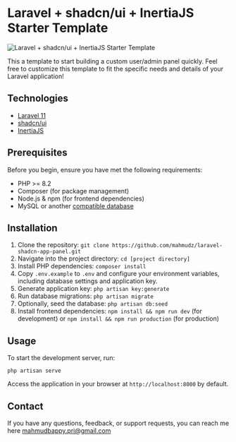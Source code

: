 # Laravel + shadcn/ui + InertiaJS Starter Template

![Laravel + shadcn/ui + InertiaJS Starter Template](https://raw.githubusercontent.com/mahmudz/laravel-shadcn-app-panel/main/public/repository-cover.png)

This a template to start building a custom user/admin panel quickly.
Feel free to customize this template to fit the specific needs and details of your Laravel application!

## Technologies

- [Laravel 11](https://laravel.com/docs/)
- [shadcn/ui](https://ui.shadcn.com/docs)
- [InertiaJS](https://inertiajs.com/)

## Prerequisites

Before you begin, ensure you have met the following requirements:

- PHP >= 8.2
- Composer (for package management)
- Node.js & npm (for frontend dependencies)
- MySQL or another [compatible database](https://laravel.com/docs/11.x/database#configuration)

## Installation

1. Clone the repository: `git clone https://github.com/mahmudz/laravel-shadcn-app-panel.git`
2. Navigate into the project directory: `cd [project directory]`
3. Install PHP dependencies: `composer install`
4. Copy `.env.example` to `.env` and configure your environment variables, including database settings and application key.
5. Generate application key: `php artisan key:generate`
6. Run database migrations: `php artisan migrate`
7. Optionally, seed the database: `php artisan db:seed`
8. Install frontend dependencies: `npm install && npm run dev` (for development) or `npm install && npm run production` (for production)

## Usage

To start the development server, run:

```
php artisan serve
```

Access the application in your browser at `http://localhost:8000` by default.

## Contact

If you have any questions, feedback, or support requests, you can reach me here [mahmudbappy.pri@gmail.com](https://github.com/mahmudz/laravel-shadcn-app-panel.git)
